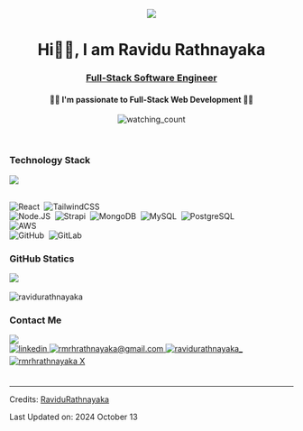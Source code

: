 <p align="center"><img src="https://media.licdn.com/dms/image/v2/D5616AQHFqUuE-SPwXQ/profile-displaybackgroundimage-shrink_350_1400/profile-displaybackgroundimage-shrink_350_1400/0/1728813821364?e=1734566400&v=beta&t=eOKZQrTqN3ByEQzz4qIeTOIaGjTPXUUzR35Rwd3uHdc"></p>
<h1 align="center">Hi🙋‍♂️, I am Ravidu Rathnayaka </h1>
<h3 align="center"> <a href="https://www.linkedin.com/in/ravidurathnayaka/">Full-Stack Software Engineer</a> </h3>
<h4 align="center">👨‍💻 I'm passionate to Full-Stack Web Development 👨‍💻</h4>
<p align="center"> 
<img src="https://komarev.com/ghpvc/?username=ravidurathnayaka&color=blue" alt="watching_count" />
</p>

<br/>

### **Technology Stack**
<img src="https://user-images.githubusercontent.com/73097560/115834477-dbab4500-a447-11eb-908a-139a6edaec5c.gif"><br><br>

![React](https://img.shields.io/badge/-React-05122A?style=flat&logo=React)&nbsp;
![TailwindCSS](https://img.shields.io/badge/-TailwindCSS-05122A?style=flat&logo=TailwindCSS)&nbsp;
<br />
![Node.JS](https://img.shields.io/badge/-Node.JS-05122A?style=flat&logo=Node.JS)&nbsp;
![Strapi](https://img.shields.io/badge/-Strapi-05122A?style=flat&logo=strapi)&nbsp;
![MongoDB](https://img.shields.io/badge/-MongoDB-05122A?style=flat&logo=MongoDB)&nbsp;
![MySQL](https://img.shields.io/badge/-MySQL-05122A?style=flat&logo=MySQL)&nbsp;
![PostgreSQL](https://img.shields.io/badge/-PostgreSQL-05122A?style=flat&logo=PostgreSQL)&nbsp;
<br />
![AWS](https://img.shields.io/badge/-AWS-05122A?style=flat&logo=amazon)&nbsp;
<br />
![GitHub](https://img.shields.io/badge/-GitHub-05122A?style=flat&logo=github)&nbsp;
![GitLab](https://img.shields.io/badge/-GitLab-05122A?style=flat&logo=gitlab)&nbsp;
<br />

### **GitHub Statics**
<img src="https://user-images.githubusercontent.com/73097560/115834477-dbab4500-a447-11eb-908a-139a6edaec5c.gif"><br><br>
<img align="center" src="https://github-readme-streak-stats.herokuapp.com/?user=ravidurathnayaka&theme=dracula&hide" alt="ravidurathnayaka" />
<br />

### **Contact Me**
<img src="https://user-images.githubusercontent.com/73097560/115834477-dbab4500-a447-11eb-908a-139a6edaec5c.gif">

</br>

<div align="left">
 <a href="https://www.linkedin.com/in/ravidurathnayaka/" target="_blank">
<img src=https://img.shields.io/badge/linkedin-%231E77B5.svg?&style=for-the-badge&logo=linkedin&logoColor=white alt=linkedin style="margin-bottom: 5px;" />
</a>
  
<a href="mailto:rmrhrathnayaka@gmail.com" target="_blank">
<img src="https://img.shields.io/badge/Gmail-D14836?style=for-the-badge&logo=gmail&logoColor=white" alt=rmrhrathnayaka@gmail.com mail style="margin-bottom: 5px;" />
</a>

<a href="https://www.instagram.com/ravidurathnayaka_" target="_blank">
<img src=https://img.shields.io/badge/Instagram-E4405F?style=for-the-badge&logo=instagram&logoColor=white alt=ravidurathnayaka_ Instagram style="margin-bottom: 5px;" />
</a>

<a href="https://x.com/rmrhrathnayaka" target="_blank">
<img src="https://img.shields.io/badge/X-1DA1F2?style=for-the-badge&logo=x&logoColor=white" alt="rmrhrathnayaka X" style="margin-bottom: 5px;" />
</a>
</div> 

 <br />

-----
Credits: [RaviduRathnayaka](https://github.com/ravidurathnayaka)

Last Updated on: 2024 October 13
